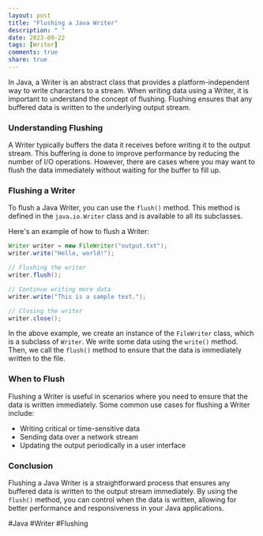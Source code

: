 ```yaml
---
layout: post
title: "Flushing a Java Writer"
description: " "
date: 2023-09-22
tags: [Writer]
comments: true
share: true
---
```


In Java, a Writer is an abstract class that provides a platform-independent way to write characters to a stream. When writing data using a Writer, it is important to understand the concept of flushing. Flushing ensures that any buffered data is written to the underlying output stream.

### Understanding Flushing

A Writer typically buffers the data it receives before writing it to the output stream. This buffering is done to improve performance by reducing the number of I/O operations. However, there are cases where you may want to flush the data immediately without waiting for the buffer to fill up.

### Flushing a Writer

To flush a Java Writer, you can use the `flush()` method. This method is defined in the `java.io.Writer` class and is available to all its subclasses.

Here's an example of how to flush a Writer:

```java
Writer writer = new FileWriter("output.txt");
writer.write("Hello, world!");

// Flushing the writer
writer.flush();

// Continue writing more data
writer.write("This is a sample text.");

// Closing the writer
writer.close();
```

In the above example, we create an instance of the `FileWriter` class, which is a subclass of `Writer`. We write some data using the `write()` method. Then, we call the `flush()` method to ensure that the data is immediately written to the file.

### When to Flush

Flushing a Writer is useful in scenarios where you need to ensure that the data is written immediately. Some common use cases for flushing a Writer include:

- Writing critical or time-sensitive data
- Sending data over a network stream
- Updating the output periodically in a user interface

### Conclusion

Flushing a Java Writer is a straightforward process that ensures any buffered data is written to the output stream immediately. By using the `flush()` method, you can control when the data is written, allowing for better performance and responsiveness in your Java applications.

#Java #Writer #Flushing